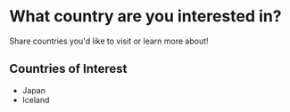 # What country are you interested in?

Share countries you'd like to visit or learn more about!

## Countries of Interest
- Japan
- Iceland
